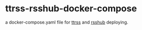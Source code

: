 # ttrss-rsshub-docker-compose
a docker-compose.yaml file for [ttrss](https://github.com/HenryQW/Awesome-TTRSS) and [rsshub](https://github.com/DIYgod/RSSHub) deploying.
